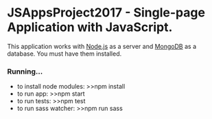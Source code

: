 # JSAppsProject2017 - Single-page Application with JavaScript.
This application works with [Node.js](https://nodejs.org/ "Node.js") as a server and [MongoDB](https://www.mongodb.com/ "MongoDB") as a database. You must have them installed.

### Running...
- to install node modules: >>npm install
- to run app: >>npm start
- to run tests: >>npm test
- to run sass watcher: >>npm run sass